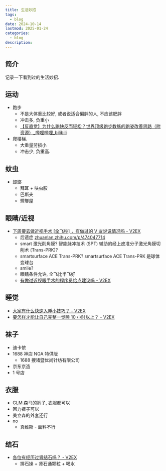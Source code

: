 ```yaml
---
title: 生活妙招
tags:
  - blog
date: 2024-10-14
lastmod: 2025-01-24
categories:
  - blog
description: 
---
```


## 简介

记录一下看到过的生活妙招.

## 运动

- 跑步
    - 不是大体重比较好, 或者说适合偏胖的人, 不应该肥胖
    - 冲击多, 负重小
    - [【反直觉】为什么跑快反而轻松？世界顶级跑步教练的跑姿改善思路（附资源）\_哔哩哔哩\_bilibili](https://www.bilibili.com/video/BV1SZ42187A3/?vd_source=3f8a7a9cfa796e140d94e90eb3af4c90)
- 爬楼梯.
    - 大重量劳损小
    - 冲击少, 负重高.

## 蚊虫

- 蟑螂
    - 拜耳 + 呋虫胺
    - 巴斯夫
    - 蟑螂屋

## 眼睛/近视

- [下周要去做近视手术 \[全飞秒\] ，有做过的 V 友说说情况吗 - V2EX](https://www.v2ex.com/t/1079969)
    - 后遗症 [zhuanlan.zhihu.com/p/474047714](https://zhuanlan.zhihu.com/p/474047714)
    - smart 激光削角膜? 智能脉冲技术 (SPT) 辅助的经上皮准分子激光角膜切削术 (Trans-PRK)?
    - smartsurface ACE Trans-PRK? smartsurface ACE Trans-PRK 是球体变球台
    - smile?
    - 眼睛条件允许, 全飞比半飞好
    - [有做过近视眼手术的程序员给点建议吗 - V2EX](https://www.v2ex.com/t/1108082)

## 睡觉

- [大家有什么快速入睡小技巧？ - V2EX](https://www.v2ex.com/t/1079915)
- [要怎样才能让自己完整一觉睡 10 小时以上？ - V2EX](https://www.v2ex.com/t/1078798)

##  袜子

- 迪卡侬
- 1688 神店 NGA 特供版
    - 1688 搜诸暨优尚针纺有限公司
- 京东京造
- 1 号店

## 衣服

- GLM 森马的裤子, 衣服都可以
- 回力裤子可以
- 美立森的外套还行
- no
    - 真维斯 - 面料不行

## 结石

- [各位有经历过肾结石吗？ - V2EX](https://www.v2ex.com/t/1107254)
    - 排石操 + 肾石通颗粒 + 喝水

